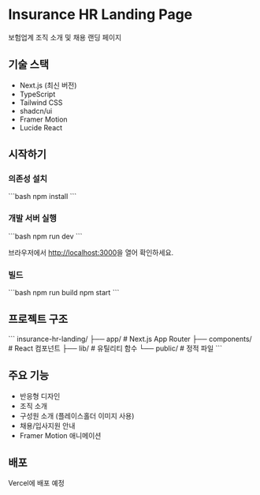 # Insurance HR Landing Page

보험업계 조직 소개 및 채용 랜딩 페이지

## 기술 스택

- Next.js (최신 버전)
- TypeScript
- Tailwind CSS
- shadcn/ui
- Framer Motion
- Lucide React

## 시작하기

### 의존성 설치

\`\`\`bash
npm install
\`\`\`

### 개발 서버 실행

\`\`\`bash
npm run dev
\`\`\`

브라우저에서 [http://localhost:3000](http://localhost:3000)을 열어 확인하세요.

### 빌드

\`\`\`bash
npm run build
npm start
\`\`\`

## 프로젝트 구조

\`\`\`
insurance-hr-landing/
├── app/              # Next.js App Router
├── components/       # React 컴포넌트
├── lib/              # 유틸리티 함수
└── public/           # 정적 파일
\`\`\`

## 주요 기능

- 반응형 디자인
- 조직 소개
- 구성원 소개 (플레이스홀더 이미지 사용)
- 채용/입사지원 안내
- Framer Motion 애니메이션

## 배포

Vercel에 배포 예정

